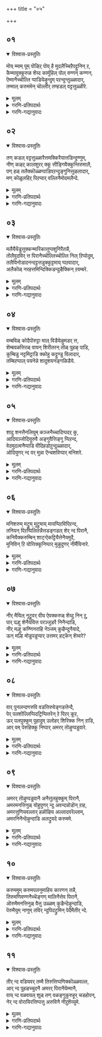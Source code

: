 +++
title = "०५"

+++

## ०१
<details open><summary>विश्वास-प्रस्तुतिः</summary>

मॊय् म्माम् पूम् पॊऴिऱ् पॊय् है मुदलैच्चिऱैपट्टुनिन् ऱ,  
कैम्मावुक्कुरुळ शॆय्द कार्मुहिल् पोल् वण्णन् कण्णन्.  
ऎम्मानैच्चॊल्लि प्पाडियॆऴुन्दुम् पऱन्दुन्तुळ्ळादार्,  
तम्माल् करुममॆन् चॊल्लीर् तण्हडल् वट्टत्तुळ्ळीरे.
</details>

<details><summary>मूलम्</summary>

मॊय् म्माम् पूम् पॊऴिऱ् पॊय् है मुदलैच्चिऱैपट्टुनिन् ऱ,  
कैम्मावुक्कुरुळ शॆय्द कार्मुहिल् पोल् वण्णन् कण्णन्.  
ऎम्मानैच्चॊल्लि प्पाडियॆऴुन्दुम् पऱन्दुन्तुळ्ळादार्,  
तम्माल् करुममॆन् चॊल्लीर् तण्हडल् वट्टत्तुळ्ळीरे.
</details>

<details><summary>गरणि-प्रतिपदार्थः</summary>

मॊय् = दट्टवाद, मा = दॊड्ड, पू पॊऴिल् = हूगळ उपवनदिन्द कूडिद, पॊय् है = सरोवरदल्लि, मुदलै = मॊसळॆयिन्द, शिऱै पट्टु = बन्धिसल्पट्टु, निन् ऱ = निन्तिद्द, कैमावुक्कू = सलगक्कॆ\(गजेन्द्रनिगॆ\), अरुळ् शॆय्द = कृपॆमाडिद, कार् मुहिल् पोल् वण्णन् = कार्मुगिलिन हागॆ बण्णवुळ्ळ, कण्णन् = श्रीकृष्णनाद, \(आकर्षणकारियाद\), ऎम्मानै = नम्म स्वामियन्नु, शॊल्लि पादि = स्तुतिसि हाडि, ऎऴुन्दुम् = ऎद्दू, पऱन्दुम् = सुत्ताडियू, तुळ्ळादार् तम्माल् = उत्साहगॊळ्ळदवरिन्द, करुमम् = फल, ऎन्चॊल्लीर् = एनॆन्दु हेळुत्तीरि, तण् = तम्पाद, कडल् = कडलिनिन्द सुत्तुवरिद, वट्टत्तुळ्ळीरे = भूमण्डलदल्लिरुववरे. 
</details>

<details><summary>गरणि-गद्यानुवादः</summary>

तम्पाद कडलिनिन्द सुत्तुवरिदिरुव भूमण्डलवासिगळे, दट्टवाद दॊड्ड हूविन तोपुगळिन्द कूडिद सरोवरदल्लि मॊसळॆयिन्द बन्धिसल्पट्टु निन्तिद्द सलगक्कॆ कृपॆमाडिद कार्मुगिलिनन्तॆ बण्णवुळ्ळ आकर्षणकारियाद नम्म स्वामियन्नु स्तुतिसिहाडुत्ता ऎद्दु सुत्ताडिउत्साहगॊळ्ळदवर फलवेनॆन्दु हेळुत्तीरि? 

हिन्दिन तिरुवाय् मॊऴियल्लि भगवन्तनन्नु अनुभविसुव मार्गवन्नु आळ्वाररु सूचिसिदरु. भूलोकवासिगळागिरुवागले, भगवन्तन सृष्टियाद लीलाविभूतियन्नु कण्णारकाणुत्त, अवुगळल्लॆल्ला भगवन्तनु अन्तरात्मनागि निर्वहिसुत्तिद्दानॆम्ब भावनॆयन्नु मनस्सिनल्लिट्टुकॊण्डु अवुगळन्नु आदरदिन्द अनुभविसुत्ता बन्दरॆ, आ मूलक भगवन्तन सान्निध्यवन्नु पडॆदुकॊळ्ळबहुदु ऎन्दु अवरु हेळिदरु. भूमिय मेलॆ वासिसुत्त, भगवन्तन दिव्यसृष्टियाद ऎल्ला चेतनाचेतन वस्तुगळन्नू काणुत्ता, अवुगळ उपयोगवन्नु पडॆयुत्ता, भगवन्तनन्नु मात्र गमनिसदॆ जीवन नडॆसुववरन्नु कुरितु ईग आळ्वाररु कनिकरदिन्द मातनाडुत्तिद्दारॆ.

आळ्वाररु हेळुत्तारॆ- भूलोकवासिगळे, भगवन्तनिगॆ तन्न सृष्टिय ऎल्ला चेतनाचेतन वस्तुगळ विषयदल्लू अपारवाद कनिकरविदॆ. दट्टवाद काडिननडुवॆ सरोवरदल्लि मॊसळॆय बायिगॆ सिक्किबिद्दु, बिडिसिकॊळ्ळलु साध्यविल्लदॆ तॊळलुत्तिद्द सलगनु भक्तियिन्द भगवन्तनन्नु कुरितु, ’आदिमूला’ ऎन्दु दीननागि मॊरॆयिट्टाग, आ कूडले भगवन्तनु गरुडारूढनागि अल्लिगॆ धाविसि बन्दु, तन्न चक्रायुधदिन्द मॊसळॆयन्नु तुण्डरिसि, सलगवन्नु रक्षिसिदनल्ल\! परमकारुणिकनू, उदारियू, अत्याकर्षकनू आद अवनन्नु आदरदिन्द स्तुतिसदॆ, गुणगानमाडदॆ, व्यर्थवागि कालकळॆयुववर कर्मगळिन्द फलवेनादरू इदॆये? नीवे योचिसि. 

भगवत्प्रीतियागि, भगवदर्पणबुद्धियिन्द माडुव याव कर्मवादरू भगवन्तनन्नु सेरुत्तदॆ. हागिल्लदॆ, कर्ममाडबेकॆम्ब बुद्धियिन्द यान्त्रिकवागि माडुव याव कर्मवादरू, अदक्कॆ फलवॆल्लियदु?
</details>


## ०२
<details open><summary>विश्वास-प्रस्तुतिः</summary>

तण् कडल् वट्टत्तुळ्ळारैत्तमक्किरैयात्तडिन्दुण्णुम्,  
नीण् कऴऱ् कालशुरर् क्कू त्तीङ्गिवैक्कुन्तिरुमालै,  
पण् हळ् तलैक्कॊळ्ळप्पाडिपऱन्दुङ्गुनित्तुऴलादार्,  
मण् कॊळुलहिऱ् पिऱप्पार् वल्लिनैमोदमलैन्दे.
</details>

<details><summary>मूलम्</summary>

तण् कडल् वट्टत्तुळ्ळारैत्तमक्किरैयात्तडिन्दुण्णुम्,  
नीण् कऴऱ् कालशुरर् क्कू त्तीङ्गिवैक्कुन्तिरुमालै,  
पण् हळ् तलैक्कॊळ्ळप्पाडिपऱन्दुङ्गुनित्तुऴलादार्,  
मण् कॊळुलहिऱ् पिऱप्पार् वल्लिनैमोदमलैन्दे.
</details>

<details><summary>गरणि-प्रतिपदार्थः</summary>

तण् कडल् = तम्पाद कडलिनिन्द सुत्तुवरिद, वट्टतुळ्ळारै = भूमिय मेलिरुववरन्नु, तमक्कु = तमगॆ, इरै आ = आहारवागि, तडिन्दु= कॊन्दु, उण्णुम् = तन्न तक्क, नीण् कऴल् काल् = \(बलिष्ठवाद\) वीरकालन्दुगॆयुळ्ळ कालुगळ, अशुरर् क्कु = असुररिगॆ, तीङ्गु इऴैक्कुम् = कॆडकन्नु नीगिसुव, तिरुमालै = सर्वेश्वरनन्नु \(कुरितु\), पण्हळ् = हादुगळन्नु, तलैक्कॊळ्ल = बहळवागि पादि, = हाडियू, पऱन्दुम्= अलॆडाडियू \(हाराडि,\) कुनित्तु = आडियू \(नलिदाडियू\) उऴलादार् = ऎल्लॆल्लू सञ्चरिसदवरु, मण् कॊळ् उलहिल् = भूलोकदल्लि, पिऱप्पार् = हुट्टुत्तारॆ, \(पुनर्जन्म पडॆयुत्तारॆ\), वल् विनै = क्रूर पापगळु, मोद मलैन्दे = सङ्कटगॊळिसुवन्तॆ मेलॆ बिद्दु \(अतिशयवागि नलुगिसुवन्तॆ\). 
</details>

<details><summary>गरणि-गद्यानुवादः</summary>

तम्पाद कडलिनिन्द सुत्तुवरिद भूमिय मेलिरुववरन्नु तमगॆ आहारवागि कॊन्दु तिन्नुव वीरकाल्गडगगळन्नु धरिसिद कालुगळ असुररिगॆ बरुव कॆडकन्नु नीगिसुव लक्ष्मीनाथनन्नु\(श्रीदेविय पतियन्नु, सर्वेश्वरनन्नु\) कुरितु हाडि, नॆनॆदाडि, कुणिदाडि, ऎल्लॆल्लू अलॆदाडदवरु ई भूलोकदल्लि क्रूरपापगळु अवर मेलॆ बिद्दु सङ्कटगॊळिसुवन्तॆ मत्तॆ हुट्टुत्तारॆ. 

हिन्दिन पाशुरदल्लि भगवन्तनन्नु भजिसद भूलोकवासिगळु नडॆसुव कर्मगळिगॆ फलवॆल्लियदु? ऎन्दु प्रश्निसलायितु. अदक्कॆ इल्लि समञ्जसवाद उत्तर बरुत्तदॆ. 

“तमक्किरैयात्तडिन्दुण्णुम् ..................अशुरर् क्कु” – इल्लि ’असुररु’ ऎम्बुदक्कॆ ’राक्षसरु’ ऎम्ब नेरवाद अर्थवल्ल. ’आसुरी स्वभाववुळ्ळवरु’ ऎम्ब अर्थवन्नु हेळबेकागुत्तदॆ. मनुष्यरन्नु मूरु बगॆयागि, अवर गुणस्वभावगळिगॆ अनुगुणवागि, विङ्गडिसुत्तारॆ. दैवीमानवरु – राजसी प्रकृतियवरु – राजसरु, मत्तु तामसगुणतुम्बिद आसुरी जनरन्नू सह उद्धारगॊळिसलु भगवन्तनु तवकिसुत्तानॆ. यारु भगवन्तनन्नु स्तुतिसि, नुतिसि, कुणिदु, कुप्पळिसि, मैमरॆतु आनन्दिसि अलॆदाडुत्तारो अवरन्नु तप्पदॆ सद्गतिगॆ ऒय्युत्तानॆ. हागॆ माडदॆ इरुव जनरिगॆ, अवा कर्मगळिगॆ सत्फलवे इल्ल. अवरिगॆ भूलोकदल्लि दुःखसङ्कटगळु तुम्बिरुव पुनर्जन्मवे प्राप्तवागुत्तदॆ. 

पुनर्जन्मद सङ्कटवन्नू, भूलोकवासवन्नू तप्पिसिकॊळ्ळुवुदक्कॆ सुलभोपायवे भगवद्भक्ति. अदन्नु बिडदॆ नडॆसुत्ता दृढभक्तियन्नु बॆळॆसिकॊण्डरॆ, अदक्कॆ तक्क फलवाद परमपदवासवू, भगवत्कैङ्कर्यवू लभिसुवुद् – ऎन्दन्तॆ.
</details>


## ०३
<details open><summary>विश्वास-प्रस्तुतिः</summary>

मलैयैयॆडुत्तुक्कन्मारिकात्तुप्पशुनिरैतन्नै,  
तॊलैवुदविर् त्त पिरानैच्चॊल्लिच्चॊल्लि निल् ऱिप्पोदुम्,  
तलैयिनोडादनन्दट्टत्तडुक्कुट्टमाय् प्पऱवादार्,  
अलैकॊळ् नरहत्तमिन्दिक्किडन्दुऴैक्किन् ऱवम्बरे.
</details>

<details><summary>मूलम्</summary>

मलैयैयॆडुत्तुक्कन्मारिकात्तुप्पशुनिरैतन्नै,  
तॊलैवुदविर् त्त पिरानैच्चॊल्लिच्चॊल्लि निल् ऱिप्पोदुम्,  
तलैयिनोडादनन्दट्टत्तडुक्कुट्टमाय् प्पऱवादार्,  
अलैकॊळ् नरहत्तमिन्दिक्किडन्दुऴैक्किन् ऱवम्बरे.
</details>

<details><summary>गरणि-प्रतिपदार्थः</summary>

मलैयै = बॆट्टवन्नु, ऎडुत्तु = ऎत्तिहिडिदु, कल् मारि = कल्लुमळॆयन्नु, कात्तु = तडॆदु, पशुनिरैतन्नै = दनगळ मन्दॆगळन्नु, तॊलैवु = नाशवागुवुदन्नु, तविर् त्त = तप्पिसिद, पिरानै = स्वामियन्नु, शॊल्लि शॊल्लि = हेळुत्ता हेळुत्ता, निन् ऱु = इरुत्ता, ऎप्पोदुम् = ऎल्ला कालदल्लू, तलैयिनोडु = तलॆयिन्द आदनम् = नॆलवन्नु, तट्ट = कट्टुवन्तॆ, तडुकुट्टम् आय् = तलॆकॆळगागि आदरू, पऱवादार् = प्रयत्निसदवरु \(हर्षिसदवरु\), अलै कॊळ् = \(अत्तिन्दित्त\) हॊरळाडिसुव, \(सङ्कटगॊळिसुव\), नरहत्तु = नरकदल्लि, अमिन्दि = मुळुगि, किडन्दु = बिद्दु, उऴैक्किन् ऱ = सङ्कटपडुव, वम्बरे = व्यर्थमानवरे. 
</details>

<details><summary>गरणि-गद्यानुवादः</summary>

बॆट्टवन्नु ऎत्ति हिडिदु, कल्लुमळॆयन्नु तडॆदु, दनगळ मन्दॆगळु नाशवागुवुदन्नु तप्पिसिद स्वामियन्नु कुरितु ऎल्ला कालदल्लू हेळुत्ता हेळुत्ता, तलॆयु नॆलवन्नु तट्टुवन्तॆ तलॆकॆळगागियाडरू प्रयत्निसदवरु अत्तिन्दित्त हॊरळिसि सङ्कटगॊळिसुव नरकदल्लि मुळुगि बिद्दु सङ्कटपडुव व्यर्थमानवरे \(आगुत्तारॆ\). 

करुणासागरनाद भगवन्तनल्लि निश्चलवागि मत्तु सत्ततवागि भक्तिमाडुवुदक्कॆ ऎष्टॆ श्रमपट्टरू चिन्तॆयिल्ल. आ ऎल्ल प्रयत्नवू चेतननु नरकयातनॆयन्नु अनुभविसुवुदन्नु तप्पिसुत्तदॆ. – इदु ई पाशुरद विषय. 

“मलैयै ऎडुत्तु ...................तॊलैवुदविर् त्त पिरान्” – भगवन्तन श्रीकृष्णावतारद ऒन्दु अद्भुत प्रसङ्ग इदु. नन्दगोकुलदल्लि बालकृष्णनु बॆळॆयुत्तिद्दाग, वर्षक्कॊम्मॆ गोवळरु देवेन्द्रपूजॆयन्नु नडॆसि, भारियाद ऎडॆयन्नु माडि समर्पिसुत्तिद्दद्दन्नु कण्डनु. देवेन्द्रनु मळॆयन्नुसुरिसि तमगू तम्म दनकरुगळिगू ऒळ्ळॆयदन्नु माडुवनॆम्बुदक्कागि ई देवेन्द्र पूजॆ. बालकृष्णनिगॆ ई पूजॆ समञ्जसवॆनिसलिल्ल. अवनु गोवळर हिरियरन्नु सेरिसि, कण्णिगॆ काणद, देवेन्द्रनिगॆ बदलागि तम्म कण्ण मुन्दॆये इरुव गोवर्धनगिरिगॆ पूजॆयन्नु सल्लिसबेकॆन्दू, निजवागियू अदे अवरिगॆ मळॆ बॆळॆगॆ ऒत्तासॆ माडुवुदॆन्दू तिळिसिदनु. अदरन्तॆ गोवळरु आ वर्ष ’गोवर्धन पूजॆ’ नडॆसि, अदर बुडदल्लि भारि ऎडॆयन्नु नीडिदरु. अवरिगॆ आश्चर्यवागुवन्तॆ, बॆट्टदिन्दले ऒब्ब व्यक्ति हॊरबन्दु, अवरु नीडिद्द ऎडॆयन्नॆल्ला उण्डु, अवरन्नु हरसि मायवायितु. देवेन्द्रनिगॆ इदु तिळियितु. गोवळर अहङ्कारक्कॆ अवनिगॆ तुम्ब कोप बन्तु. इडिय नन्दगोकुलवन्ने नाशपडिसि बिडुवुदक्कागि, अवनु एळुदिनगळ काल सततवागि बिरुसु मळॆयन्नु सुरिसिदनु. आग बालकृष्णनु आ गोवर्धनगिरियन्ने ऎत्ति, कॊडॆयन्तॆ तन्न किरुबॆरळ मेलॆ निल्लिसिकॊण्डु, अदरडियल्लि ऎल्ला गोवुगळ मन्दॆगळन्नू, गोवळरन्नू इरिसिकॊण्डु कापाडिदनु. 

आळ्वाररु हेळुत्तारॆ- हिन्दॆ, भगवन्तनु देवेन्द्रन कल्लुमळॆयिन्द गोवुगळ मन्दॆयन्नु तप्पिसलु माडिद अद्भुतकार्यदिन्द, अवन अपारकारुण्यवन्नु तिळियबहुदु. अवन नानाअद्भुताश्चर्य प्रसङ्गगळन्नु मेलिन्द मेलॆ हेळुत्ता, अवन नाम सङ्कीर्तनॆ माडुत्ता, गुणगान माडुत्ता अवनल्लि भक्तियन्नु दृढपडिसिकॊळ्ळबेकु. अदु ऎष्टे कष्टवादरू चिन्तॆयिल्ल. प्रयत्नवन्नु कडमॆ माडबारदु. इदु अवन कृपॆगॆ नम्मन्नु ऒळगू माडुवुदु. नरकद यातनॆयन्नु तप्पिसुवुदु. हागॆ माडद मानवजन्म व्यर्थ.
</details>


## ०४
<details open><summary>विश्वास-प्रस्तुतिः</summary>

वम्बविळ् कोदैपॊरुट्टा माल् विडैयेऴुमडर् त्त,  
शॆम्बवळत्तिरळ् वायन् शिरीतरन् तॊळ् पुहऴ् पाडि,  
कुम्बिडु नट्टमिट्टाडि क्कोहु कट्टुण्डु विलादार्,  
तम्बिऱप्पाल् पयनॆन्ने शादुशयनङ्गळिडैये.
</details>

<details><summary>मूलम्</summary>

वम्बविळ् कोदैपॊरुट्टा माल् विडैयेऴुमडर् त्त,  
शॆम्बवळत्तिरळ् वायन् शिरीतरन् तॊळ् पुहऴ् पाडि,  
कुम्बिडु नट्टमिट्टाडि क्कोहु कट्टुण्डु विलादार्,  
तम्बिऱप्पाल् पयनॆन्ने शादुशयनङ्गळिडैये.
</details>

<details><summary>गरणि-प्रतिपदार्थः</summary>

वम्बु = परिमळवु, अविळ् = हरडुत्तिरुव, \(अरळुत्तिरुव\), कोदै = हूमालॆय, पॊरुट्टा = निमित्तवागि, माल् विडै = बलवाद गूळिगळु, एऴुम् = एळन्नू, अडर् त्त = अडगिसिद, शॆम् पवळम् = कॆम्पाद हवळद, तिरळ् = उण्डॆयन्तिरुव, वायन् = तुटियन्नुळ्ळवनाद, शिरीतरन् = श्रीधरन, तॊल् पुहळ् = पुरातनवाद, कीर्तियन्नु, पाडि = हाडुत्ता, कुम्बिडु = नमस्करिसुव \(कैमुगियुव\), नट्टम् = नृत्यवन्नु, इट्टु आडि = रूपिसि आडि, कोहु = वञ्चनॆयन्नु, उहट्टु = तॊरॆदु, उण्डु = अनुभविसि, उऴलादार् = अलॆडाडुवरु, तम् पिऱप्पाल् = तम्म जन्मदिन्द, पयन् ऎन्ने = फलवेनिदॆ, शादु शयनङ्गळ् = सादुसज्जनर, इडैये = नडुवॆये \(इद्दाग्गू\). 
</details>

<details><summary>गरणि-गद्यानुवादः</summary>

परिमळवु \(अरळि\) हरडुत्तिरुव हूविन हारद निमित्तवागि बलवाद एळुगूळिगळन्नू अडगिसिद, कॆम्पुहवळद उण्डॆयन्तिरुव तुटियन्नुळ्ळवनाद श्रीधरन सनातनवाद कीर्तियन्नु हाडुत्ता कैमुगियुव नृत्यवन्नु रूपिसि आडुत्ता, वञ्चनॆयन्नु तॊरॆदु, अनुभाविसुत्ता अलॆदाडवरु साधुसज्जनर नडुवॆये इद्दाग्गू, अवर जन्मदिन्द फलवेनिदॆ? 

साधुसज्जनर सङ्गदल्लि सदा इरुववरु ऒळ्ळॆयवरे आगुत्तारॆ ऎन्दु हेळुवुदु सहजवादरू, अन्थवर नडुवॆ इद्दू सत् स्वभाववन्नु कलियद मनुष्यर जीवनदिन्द सार्थकवादद्देनु ऎन्दु इल्लि हेळलागुत्तदॆ. 

“वम्बविऴ् कोदै पॊरुट्टा माल् विडैयेलुम् अडर् त्त...........” भगवन्तनु श्रीकृष्णनागि अवतरिसिदाग नडॆसिद ऒन्दु अद्भुत प्रसङ्ग इदु. गोवळर राजनाद ’कुम्भ’निगॆ ऒब्ब सुन्दरियाद मगळु. अवळु सत्यॆ अथवा नपिन्नै. अवळन्नु मदुवॆयागबयसुववनु, तानु साकि कॊब्बिसिरुव एळु गूळिगळन्नु ऒब्बने ऎदुरिसि कट्टिहाकबेकॆम्बुदुआ कुम्भराजन फण. श्रीकृष्णनु ऒण्टियागि अवुगळन्नॆदुरिसि, अडगिसि, कट्टिहाकि, सत्यॆयन्नु मदुवॆयादनु. 

आळ्वाररु हेळुत्तारॆ- भगवन्तनु परमशक्तनु. अवनु श्रीकृष्णनागि अवतरिसिदाग, कॊब्बि बॆळॆद एळु गूळिगळन्नु ऒब्बने ऎदुरिसि कट्टि हाकिदनु. अवनु आकर्षकसुन्दर. सकलैश्वर्यक्कॆ ऒडॆयळाद श्रीदेविय पति. अवन कीर्तिगॆ पाशविल्ल. अवुगळन्नॆल्ला नॆनॆयुत्त, शुद्धमनस्सिनिन्द भक्ति माडद जनरु साधुसज्जनर नडुवॆ इद्दरू सह, अवरदु व्यर्थजीवनवे\!
</details>


## ०५
<details open><summary>विश्वास-प्रस्तुतिः</summary>

शादु शनत्तैनलियुम् कञ्जनैच्चादिप्पदऱ् कु,  
आदियञ्जोदियुरुवै अङ्गुवैत्तिङ्गु प्पिऱन्द,  
वेदमुदल्वनैप्पाडि वीदिहडोऱुन्दुळ्ळादार्,  
ओदियुणर् न्द वर् मुन्ना ऎन्चशविप्पार् मनिशरे.
</details>

<details><summary>मूलम्</summary>

शादु शनत्तैनलियुम् कञ्जनैच्चादिप्पदऱ् कु,  
आदियञ्जोदियुरुवै अङ्गुवैत्तिङ्गु प्पिऱन्द,  
वेदमुदल्वनैप्पाडि वीदिहडोऱुन्दुळ्ळादार्,  
ओदियुणर् न्द वर् मुन्ना ऎन्चशविप्पार् मनिशरे.
</details>

<details><summary>गरणि-प्रतिपदार्थः</summary>

शादु शनत्तै = साधुजनरन्नु\(सात्विक स्वभावदवरन्नु\), नलियुम् = हिंसिसुव, कञ्जनै = कंसनन्नु, शादिप्पदऱ् कु = शिक्षिसुवुदक्कागि, आदि= शाश्वतवाद \(नित्यवाद\), अम् = दिव्यसुन्दरवाद, शोदि उरुवै = ज्योतिस्वरूपवन्नु, अङ्गुवैत्तु = अल्लिरुव हागॆये \(परमपददल्लिरुव हागॆये\), इङ्गु = इल्लि \(भूलोकदल्लि\), पिऱन्द = अवतरिसिद, वेदम् = वेदगळ, मुदल् वनै = ऒडॆयनन्नु \(वेदप्रतिपाद्यनन्नु\), पाडि = कीर्तिसुत्ता, वीदिहळ् तोऱुम् = बीदिगळल्लॆल्ला, तुळ्ळादार् = नलिदाडदवरु \(उत्साहदिन्द कुणिदाडदवरु\), ओदि = शास्त्रादिगळन्नु, अभ्यासमाडि, उणर् न्द वर् मुन्ना = अरितुकॊण्डवरे मॊदलागि, \(ज्ञानिगळागिद्दरू सह\), ऎन् शविप्पार् = एनन्नु जपिसुत्तारॆ? \(याव जपमाडुत्तारॆ?\), मनिशरे = अवरु मनुष्यरे? 
</details>

<details><summary>गरणि-गद्यानुवादः</summary>

सात्विक स्वभावदवरन्नु हिंसिसुव कंसनन्नु शिक्षिसुवुदक्कागि शाश्वतवू \(नित्यवू\) दिव्यसुन्दरवू आद ज्योतिस्वरूपवन्नु परमपददल्लिरुव हागॆये भूलोकक्कॆ तन्दु अवतरिसिद वेदगळ ऒडॆयनन्नु \(वेदप्रतिपाद्यनन्नु\) कीर्तिसुत्ता बीदिगळल्लॆल्ला नलिदाडवरु \(उत्साहदिन्द उन्मत्तरागि कुणिदाडदवरु\) शास्त्रादिगळन्नु अभ्यासमाडि ज्ञानिगळागिद्दरू सह याव जपमाडुत्तारॆ? अवरु मनुष्यरे? 

साधुसज्जनर सहवासदिन्द एनन्नू कलियदवर जन्मव्यर्थवादद्दु ऎन्दु हेळिद्दु हिन्दिन पाशुर. अन्थ सात्विक जनरन्नु हिंसिसुववर जीवनवागलि, शुष्कज्ञानिगळादवर जीवनवागलि हेगॆ ऎन्दु सूचिसुवुदु ई पाशुर. 

सात्विकर सङ्गदिन्द कलियद जनरन्नु कुरितु भगवन्तनिगॆ याव परितापवू इल्ल. अवर मेलॆ कोपवू इल्ल. अवरिद्द हागॆये अवरन्नुळिसि, व्यर्थजीवनवन्नु कळॆयुवुदक्कॆ अवकाश नीडुत्तानॆ. अवरु इन्थ अनेक जन्मगळन्नॆत्ति तम्म उद्धारमार्गवन्नु तावे कण्डुकॊळ्ळुवन्तागलि ऎन्दु अवरन्नु बिट्टिरुत्तानॆ. आदरॆ, सात्विक जनरन्नु हिंसिसुव आसुरीप्रकृतियुळ्ळ क्रूरिगळ विषयदल्लि भगवन्तनिगॆ कोप. अवरन्नु शिक्षिसुवुदे स्वामिय मॊदल कॆलस. 

“शादु शनत्तैनलियुम् कञ्जनै शादिप्पदऱ् शु..........” – भगवन्तनु श्रीकृष्णनागि अवतरिसिद्देकॆ ऎम्बुदन्नु इल्लि सूचिसलागिदॆ. कंसासुरनु कडुदुष्ट. तन्न तन्दॆयाद मुगि उग्रसेननन्ने सॆरॆयल्लिट्टु तानु राजनाद. तन्न तङ्गियाद देवकियन्नु वसुदेवनिगॆ कॊट्टु अद्दूरियागि मदुवॆमाडिदरू सह, अवळ ऎण्टनॆय गर्भदल्लि हुट्टुवनु अवनिगॆ मृत्युवागुवनॆम्बुदन्नु अशरीरवाणियिन्द केळिद कूडले, अवरिब्बरन्नू सॆरॆयल्लिट्टनु. अल्लदॆ, अवरिगॆ हुट्टिद ऒन्दॊन्दु शिशुवन्नू आ कूडले कॊन्दु हाकुत्ता बन्दनु. देवकिय ऎण्टनॆय गर्भवू बन्तु. आ सॆरॆमनॆयल्ले, भगवन्तनु कंसन मृत्युवागि देवकिय मगनागि अवतरिसिदनु. हुट्टिदाग परमपददल्लि तानिद्द हागॆये ऎन्दरॆ, चतुर्भुजनागि, किरीट मकरकुण्डलधारियागि, शङ्खचक्रगदापद्मधारियागि, पीताम्बरधारियागि, परमतेजोमयनागि, दिव्यमङ्गळ विग्रहनागि, अत्याकर्षनागि देवकि वसुदेवरिगॆ दर्शनकॊट्टनु मत्तु मुन्दॆ, हेगॆ नडॆयबेकॆम्बुदन्नु सूचिसि, सामान्यशिशुवादनु. आ बळिक, नन्दगोकुलदल्लि बालकृष्णनागि बॆळॆयुत्ता बन्दु, कंसन ऎल्ला बगॆय वञ्चनॆगळिगू अवकाशविल्लदन्तॆ, अवनु कळुहिसिद ऎल्ल शत्रुगळन्नु नाशगॊळिसि, कडॆगॆ कंसनन्नू सदॆबडिदनु. इदु भागवतद कथॆ.

“वीदिहडोऱुन्दुळ्ळादार्..................” भगवन्तन गुणस्वभावगळन्नु कीर्तिसुत्ता, आ अनुभवदल्लिये तन्मयरागि, मैमरॆतु कुणिकुणिदाडुत्ता बीदिबीदिगळल्लू अलॆदाडुववरु भक्तिभावदिन्द तुम्बितुळुकुव जन. 

“ओदियुणर् न्दवर्....................” वेद मत्तु शास्त्रगळन्नु परिपूर्णवागि अभ्यासमाडि, भगवद्विषयवाद ज्ञानवन्नु पडॆदुकॊण्डवरु.

आळ्वाररु हेळुत्तारॆ- दुष्टरन्नु शिक्षिसुववनू, सात्विकरन्नु रक्षिसुववनू, वेदप्रतिपाद्यनू, नित्यनू \(शाश्वतनू\), ज्योतिस्वरूपनू, दिव्यसुन्दरनू आद भगवन्तनन्नु कुरितु वेदशास्त्रगळल्लि विवरिसिरुवन्तॆये अरितुकॊण्डु उत्तमज्ञानिगळागिद्दरू, भक्तिपरवशरागि भगवन्तन गुणस्वभावगळन्नू अद्भुताश्चर्यकर लीलॆगळन्नू कीर्तिसुत्ता बीदिबीदिगळल्लू मैमरॆतु कुणियुत्ता अलॆदाडुत्ता कालकळॆयद जनर ज्ञानवॆल्लवू व्यर्थवे. अवर जपक्कागलि, नडतॆगागलि, ज्ञानक्कागलि फलवे इल्ल. 

ज्ञानक्किन्तलू भक्ति मेलु ऎन्दु आळ्वाररु हेळुतिद्दारॆये? ऎनिसुत्तदॆ.
</details>


## ०६
<details open><summary>विश्वास-प्रस्तुतिः</summary>

मनिशरुम् मट्रुम् मुट्रुमाय् मायप्पिऱविपिऱन्द,  
तनियन् पिऱप्पिलितन्नैत्तडङ्गडल् शेर् न्द पिरानै,  
कनियैक्करुम्बिन् शाट्र्‍ऐकट्टियैत्तेनैयमुदै,  
मुनिविन् ऱि योत्तिक्कूनिप्पार् मुऴुदुणर् नीर्मैयिनारे.
</details>

<details><summary>मूलम्</summary>

मनिशरुम् मट्रुम् मुट्रुमाय् मायप्पिऱविपिऱन्द,  
तनियन् पिऱप्पिलितन्नैत्तडङ्गडल् शेर् न्द पिरानै,  
कनियैक्करुम्बिन् शाट्र्‍ऐकट्टियैत्तेनैयमुदै,  
मुनिविन् ऱि योत्तिक्कूनिप्पार् मुऴुदुणर् नीर्मैयिनारे.
</details>

<details><summary>गरणि-प्रतिपदार्थः</summary>

मनिशरुम् = मनुष्यरू मट्रुम् = मत्तु मुट्रुम् = इतर ऎल्ला वस्तुगळु आगि, मायम्पिऱवि= आश्चर्यकरवाद जन्मगळागि, पिऱन्द = जनिसिद, तनियन् = साटियिल्लदवनू, पिऱप्पु इलि तन्नै = हुट्टुविकॆयॆम्बुदे इल्लदवनाद, तडम् = विस्तारवाद, कडल् = कडलन्नु, शेर् न्द पिरानै = सेरिद स्वामियन्नु, कनियै = मधुरवाद हण्णन्नु, \(हण्णिनन्तिरुववनन्नु\), करुम्बिन् शाट्रै = कब्बिन सारवन्नु \(कब्बिन हालन्नु\), कट्टियै = कल्लुसक्करॆयन्नु, तेनै = जेनुतुप्पवन्नु \(मधुवन्नु\), अमुदै = अमृतवन्नु, मुनिवु इन् ऱि = प्रयत्नविल्लदॆये \(ऎडॆबिडदन्तॆ\), एत्ति = स्तुतुसि, कुनिप्पार् = अड्डबीळुववरु \(कुणिदाडुववरु\), मुऱुदु = पूर्णवाद, उणर् = तिळिवळिकॆय, नीर् मैयिनारे = स्वभावदवरे आगुत्तारॆ. 
</details>

<details><summary>गरणि-गद्यानुवादः</summary>

मनुष्यरू मत्तु इतर ऎल्ला वस्तुगळू आगि, आश्चर्यकरवाद जन्मगळल्लि जनिसिद साटियिल्लदवनू, हुट्टुविकॆयॆम्बुदे इल्लदवनाद विस्तारवाद कडलन्नु सेरिद स्वामियन्नु, मधुरवाद हण्णन्नु, कब्बिन हालन्नु, कल्लुसक्करॆयन्नु, जेनुतुप्पवन्नु, अमृतवन्नु, अप्रयत्नवागिये \(ऎडॆबिडदन्तॆ\), स्तुतिसि, अड्डबीळुववरु. \(कुणिदाडुववरु\) पूर्णवाद तिळिवळिकॆयन्नुळ्ळ स्वभावदवरे आगुत्तारॆ. 

हिन्दिन पाशुरद विषयवन्नु इल्लियू मुन्दुवरिसलागुत्तदॆ. भगवन्तनन्नु ऎडॆबिडदन्तॆ चिन्तिसुत्ता, स्तुतिसुत्ता इरुव भक्तरू सह पूर्णज्ञानिगळिगॆ सम ऎन्नलागुत्तिदॆ. 

सामान्यवागि अरितुकॊळ्ळलारद मातुगळिन्द ऎन्दरॆ ज्ञानिगळिगॆ मात्रवे अर्थवागुवन्थ मातुगळिन्द भगवन्तनन्नु हॊगळुवुदरिन्द पडॆयुव सवि कडमॆयॆ. बळकॆय वस्तुगळ हॆसरिनिन्द भगवन्तनन्नु स्तुतुसिवुदरिन्द, ऎन्दरॆ, अन्थवस्तुगळिगॆ भगवन्तनन्नु होलिसिहेळुत्तिरुवुदरिन्द, भगवन्तनन्नु सुलभवागि अरितुकॊण्डु आनन्दिसबहुदु ऎन्दु हेळुवुदु इल्लिन विवाणॆय वैशिष्ट्य.

“मनिशरुम्.................पिऱन्द” – दुष्टनिग्रहक्कागि, सज्जनपालनॆगागि, धर्मसंरक्षणॆगागि भगवन्तनु नानाअवतारगळन्नॆत्तिदनष्टॆ. अवुगळन्नु इल्लि सङ्ग्रहिसि हेळलागिदॆ. वामन, राम, कृष्ण अवतारगळु मानवरूपगळु, मत्स्य, कूर्म, वराह अवतारगळु कीळुप्राणिगळ रूपगळु. नरसिंह हयग्रीव अवतारगळु विचित्रवाद ’नर-मृग’ रूपगळु. हरिस अवतारवु पक्षियरूपद्दु. त्रिविक्रम अवतारवन्तु महाद्भुतवाद विराट् स्वरूपवॆ. हीगॆ भगवन्तन नानाअवतारगळु अवुगळ निमित्तगळिगॆ अनुगुणवागि बन्दवु. 

सर्वव्यापकत्व, सर्वज्ञत्व, सर्वशक्तित्व, सर्वरक्षकत्व आकर्षकत्व, सौन्दर्य, कारुण्य मुन्ताद गुणगळिन्द शोभिसुव भगवन्तनु ऎल्ल रीतियल्लू साटियिल्लदवने. अवनिगॆ हुट्टु ऎम्बुदिल्ल. अवनु नित्य, शाश्वत. इडिय सृष्टिगे कारण. पाल्गडलल्लि निर्लिप्तनागि पवडिसि योगनिद्दॆयल्लिरुववनु – हीगॆ भगवन्तनन्नु वर्णिसि हेळुव मातुगळॆल्लवू नमगॆ अरितुकॊळ्ळलु आगदिद्दरॆ अवुगळ गोजिगॆ होगुवुदु बेड. ऎल्लरू सुलभवागि, आशॆयिन्द, सविदु, आनन्दिसुवन्थ, ऎल्लरिगू तिळिदिरुव ’हण्णु’, ’कब्बिन हालु’ ’बॆल्ल’,’कल्लु सक्करॆ’ ’जेनु तुप्प’ मुन्ताद मातुगळिन्दले भगवन्तनन्नु वर्णिसि, आ मूलक आनन्दिसबहुदु – ऎन्नलागुत्तदॆ. 

’अमरत्व’वन्नु, ऎन्दरॆ, ’साविल्लद स्थिति’यन्नु उण्टुमाडुव दिव्यवस्तुवे ’अमृत’. भगवन्तनन्नु दृढवागि आश्रयिसिदवरिगॆ बरुव फलवे अमृतत्व \(अमरत्व\). 

आळ्वाररु हेळुत्तारॆ- भगवन्तनु लोकहितक्कागिये आश्चर्यकरवाद नानाअवतारगळन्नु ऎत्तुत्तानॆ. आदरॆ अवनिगॆ हुट्टु ऎम्बुदे इल्ल. अवनु पाल्गडलल्लि पवडिसि योगनिद्दॆयल्लिरतक्कवनु. अवनिगॆ साटिये इल्ल. अवनु हण्णिनन्तॆ, कब्बिन हालिनन्तॆ, कल्लुसक्करॆयन्तॆ, जेनुतुप्पदन्तॆ बलु सिहि. साविल्लद स्थितियन्नु कॊडुव अमृतवे अवनु. अवनन्नु हीगॆ अरितुकॊण्डु, ऎडॆबिडदन्तॆ, अप्रयत्नवागिये, स्तुतिसुत्ता, भक्तियिन्द मैमरॆतु कुणियुत्ता नमस्करिसुत्ता आनन्दिसुववरु पूर्णज्ञानिगळिगॆ समानरु.
</details>


## ०७
<details open><summary>विश्वास-प्रस्तुतिः</summary>

नीर् मैयिल् नूट्रुवर् वीय ऐवक्करुळ् शॆय्दु निन् ऱु,  
पार् पल्हु शेनैयवित्त परञ्जुडरै निनैन्दाडि,  
नीर् मल्हु कण्णिनराहि नॆञ्जम् कुऴैन्दुनैयादे,  
ऊन् मल्हि मोडुपडुप्पार् उत्तमर् हट्कॆन् शॆय्वरे?
</details>

<details><summary>मूलम्</summary>

नीर् मैयिल् नूट्रुवर् वीय ऐवक्करुळ् शॆय्दु निन् ऱु,  
पार् पल्हु शेनैयवित्त परञ्जुडरै निनैन्दाडि,  
नीर् मल्हु कण्णिनराहि नॆञ्जम् कुऴैन्दुनैयादे,  
ऊन् मल्हि मोडुपडुप्पार् उत्तमर् हट्कॆन् शॆय्वरे?
</details>

<details><summary>गरणि-प्रतिपदार्थः</summary>

नीर् मै इल् = कारुण्यविल्लद \(सतस्वभावविल्लद\), नूट्रुवर् = नूर्वरु, वीय = नाशवागुवन्तॆ, ऐवरक्कु = ऐवरिगॆ, अरुळ् शॆय्दु = कृपॆमाडि, निन् ऱु = \(अवरिगॆ सहायकनागि\) निन्तु, पार् = भूमिय मेलॆ, मल् हु = तुम्बिरुव, शेनै = सेनॆगळन्नु, अवित्त = नाशपडिसिद, परम शुडरै = परञ्ज्योतिस्वरूपियन्नु, निनैन्दु = नॆनॆदु \(चिन्तिसि\), आदि = कुणिदाडि, नीर् मल्हु = नीरु तुम्बिद, कण्णिनर् आहि = कण्णुळ्ळवरागि, नॆञ्जम् = मनस्सु, कुऴैन्दु = द्रविसि \(करगि, कलकिहोगि\), नैयादे = परितपिसदॆ, ऊन् मल् हि = देहवन्नु तुम्बिसि, मोडु = हॊट्टॆयन्नु, पडुप्पार् = बॆळॆसुववरु, उत्तमर् हट्कु = उत्तमरिगॆ, ऎन् = एनन्नु, शॆय्वरे = माडबल्लरु? 
</details>

<details><summary>गरणि-गद्यानुवादः</summary>

कारुण्यविल्लद \(सद्भावनॆयिल्लद\) नूर्वरु नाशवागुवन्तॆ ऐवरिगॆ कृपॆमाडि, \(अवर बॆम्बलवागि\) निन्तु भूमिय मेलॆ तुम्बिरुव \(अपारवाद\) सेनॆगळन्नु नाशपडिसिद परञ्ज्योतिस्वरूपियन्नु चिन्तिसि, कुणिदाडि, नीरु तुम्बिद कण्णुळ्ळवरागि, मनस्सुकरगि \(कलकिदवरागि\), परितपिसदॆ, देहवन्नु तुम्बिसि, हॊट्टॆयन्नु बॆळॆसुववरु उत्तमरिगॆ एनन्नु माडबल्लरु? 

भगवद्भक्तियुळ्ळवरु ऎम्बुदन्नु गुरुतिसुव बगॆयन्नू, \(भक्तन लक्षणगळन्नू\), अदिल्लद सामान्य जनर स्वभाववन्नू, अवरिब्बर नडुवॆ हॊन्दिकॆ इरुवुदिल्लवॆम्बुदन्नू इल्लि सूचिसलागिदॆ. 

सर्वसमर्थनाद भगवन्तनन्नु ऎडॆबिडदन्तॆ चिन्तिसुत्ता, स्तुतिसुत्ता, कीर्तिसुत्ता, मैमरॆतु कुणिदाडुत्त, आनन्दद कण्णीरन्नु सुरिसुत्ता, मनस्सन्नु कलकि, करिगिसि, परितपिसुववरु “उत्तमरु” – अवरे भक्तशिखामणिगळु. 

उत्तमर यावॊन्दु स्वभाववन्नूअनुकरिसदॆ, अवर याव विषयवन्नूमनस्सिगॆ हच्चिकॊळ्लदॆ, तम्महॊट्टॆयन्नु तुम्बिसुत्ता देहवन्नु बॆळॆसुवुदरल्लॆ सदा निरतरागिरुववरु “अधमरु” – कॆळमट्टद प्राणिगळन्तॆ जीवन नडॆसुववरु.

“नीर् मैयिल् नूट्रुवर्...................निन् ऱु” – कौरवरु नूर्वरु. पाण्डवरु ऐवरु. कौरवरिगॆ पाण्डवर विषयदल्लि ईषत्तू करुणॆयिल्ल. अवरन्नु हिंसिसुवुदु, अवरिगॆ कष्ट कॊडुवुदु कौरवर मुख्य कॆलसवागित्तु. पाण्डवरु भक्तरु. सन्मार्गिगळु. भगवन्तनन्नु आश्रयिसिदवरु. दुष्टराद कौरवरन्नु सन्मार्गक्कॆ तरलु विफलगॊण्डद्दरिन्द, भगवन्तनु अवर नाशक्कॆ अनुवादनु. पाण्डवरिगॆ रक्षणॆय कृपॆमाडि, अवर बॆम्बलिगनागि निन्तु, अवरिगॆ जयगळिसिकॊट्टनु. 

“पार् मल्हु शेनैयवित्त” – भगवन्तनिगॆ नाल्कु कॆलसगळु, दुष्ट शिक्षण, शिष्टरक्षण, धर्मसंस्थापन, भूभार निरसन. इवुगळल्लि कडॆयदन्नुआगिन्दाग्गॆ अवनुनडॆसलेबेकु. महाभारत युद्धवन्नु तॊडगिसि, अल्लि पाण्डावर एळु अक्षोहिणि सैन्यवन्नू, कौरवर हन्नॊन्दु अक्षोहिणि सैन्यवन्नू नाशपडिसिद्दु ई कारणदिन्दले. भगवन्तन नाल्कु कार्यगळू अल्लि नडॆयितु\! 

आळ्वाररु हेळुत्तारॆ- निष्करुणिगळू, हिंसात्मकरू आद कौरवरु नाशवागुवन्तॆ, सज्जनराद पाण्डवरिगॆ कृपॆमाडि, अवर बॆम्बलिगनागि निन्त परञ्ज्योति स्वरूपियाद भगवन्तनल्लि ऎडॆबिडदन्तॆ भक्तिमाडुव उत्तमर नडुवॆ तम्म हॊट्टॆयन्नू मैयन्नू बॆळॆसुवुदरल्लिये निरतरागिरुव अधमरुइद्दरूसह, अवरु स्वतः एनन्नू कलियरु. उत्तमरिगॆ अवरिन्द याव प्रयोजनवू इल्ल.
</details>


## ०८
<details open><summary>विश्वास-प्रस्तुतिः</summary>

वार् पुनलन्दणरुवि वडत्तिरुवेङ्गडत्तॆन्दै,  
पेर् पलशॊल्लिप्पिदट्रिप्पित्तरॆन् ऱे पिऱर् कूऱ,  
ऊर् पलपुक्कुम् पुहादुम् उलोहर् शिरिक्क निन् ऱाडि,  
आर् वम् पॆरुहिक्कु निप्पार् अमरर् तॊऴुप्पडुवारे.
</details>

<details><summary>मूलम्</summary>

वार् पुनलन्दणरुवि वडत्तिरुवेङ्गडत्तॆन्दै,  
पेर् पलशॊल्लिप्पिदट्रिप्पित्तरॆन् ऱे पिऱर् कूऱ,  
ऊर् पलपुक्कुम् पुहादुम् उलोहर् शिरिक्क निन् ऱाडि,  
आर् वम् पॆरुहिक्कु निप्पार् अमरर् तॊऴुप्पडुवारे.
</details>

<details><summary>गरणि-प्रतिपदार्थः</summary>

वार् = वरसॆयाद, \(श्रेष्ठवाद\), पुनल् = तीर्थगळन्नू \(सरोवरगळन्नू\), अम् = अन्दवाद, तण् = तम्पाद, अरुवि = बॆट्टद झरिगळन्नू, उळ्ळ, वड तिरुवेङ्गडत्तु = उत्तरद तिरुवॆङ्कटगिरिय, ऎन्दै = स्वामिय, पेर् पल = अनेक हॆसरुगळन्नु, शॊल्लि = हेळुत्ता, पिदट्रि = वटगुट्टि, \(मनस्सिगॆ बन्द हागॆ ऒदरि\), पित्तर् ऎन् ऱे = हुच्चरु ऎन्तले, पिऱर् = इतररु, कूऱ = हेळुत्तिरलु, ऊर् पल = हलवारु ऊरुगळन्नु, पुक्कुम् पुहादुम् = प्रवेशिसियू, प्रवेशिसदॆयू, उलोहर् = लोकिगरु, शिरिक्क = नगुवन्तॆ \(नगुत्तिरलु\), निन् ऱुआडि = निन्तु, कुणिदाडि, आर् वम् = आशॆयन्नु, पॆरुहि = उक्कि हरिसि, कुनिप्पार् = नमस्करिसुववरु, अमरर् = अमररिन्द, तिऴप्पडुवारे = नमस्करिसिकॊळ्ळुववरे आगुत्तारॆ. \(सेवॆपडॆयुववरे आगुत्तारॆ\). 
</details>

<details><summary>गरणि-गद्यानुवादः</summary>

सालुगट्टिरुव श्रेष्ठवाद तीर्थगळन्नू, अन्दवाद मत्तु तम्पाद बॆट्टद झरिगळन्नू उळ्ळ, उत्तरद तिरुवॆङ्कटगिरिय स्वामिय अनेक हॆसरुगळन्नु हेळुत्ता, मनस्वि ऒदरुत्ता, हुच्चरु ऎन्दे इतररु हेळुव हागॆ, हलवारु ऊरुगळन्नु प्रवेशिसियू, प्रवेशिसदॆयू, लोकिगरु नगुवन्तॆ \(नगुत्तिरलु\) निन्तु कुणिदाडि, आशॆयन्नु उक्किसि हरिसि नमस्करिसुववरु, अमररिन्द सेवॆपडॆयुववरे आगुत्तारॆ. 

भक्तियन्नु दृढवागि बॆळॆसिकॊण्डिरुव, यावागलू ऎल्लॆडॆगळल्लू भक्तिपरवशरागि आवेशगॊण्डु हुच्चरन्तॆ नडॆदुकॊळ्ळुव विचित्रजनर हिरिमॆयेनॆन्दु इल्लि हेळलागुत्तिदॆ. 

सामान्यजनरकण्णिगॆ भक्तरु हुच्चरागिरुत्तारॆ. अवर ऒन्दॊन्दु नडतॆयू, ऒन्दॊन्दु कॆलसवू हुच्चरन्नु नॆनपिगॆ तरुत्तदॆ. भगवन्नामवन्नु जपिसुवुदागलि, कीर्तिसुवुदागलि, पुण्यस्थळगळन्नु सन्दर्शिसुवुदागलि, मैमरॆतु भक्तिभरदिन्द अल्लल्लि कुणिदाडुवुदागलि, - ऎल्लवू उन्मतर कॆलसदन्तॆये इरुत्तदॆ. कण्डवरु नगुत्तारॆ, हास्यमाडुत्तारॆ, हिम्बालिसि अणकिसुत्तारॆ, हिंसिसुत्तारॆ, हिंसिसुत्तारॆ. आदरू अवरु अवु यावुदक्कू सग्गदॆ, यावुदन्नू लॆक्किसदॆ इरुत्तारॆ. लोकजनर हॊगळिकॆयागलि, तॆगळिकॆयागलि अवरन्नु बदलायिसुवुदिल्ल. अन्थ भक्तिय तुत्ततुदियल्लिरुववरन्नु अमररू सह ऎरगि सेवॆमाडुववरागुत्तारॆ. 

आळ्वाररु हेळुत्तारॆ- तम्पाद तिळिनीरिन सुन्दरवाद बॆट्टद झरिगळिन्दलू, सालुसालागिरुव श्रेष्ठवाद तीर्थगळिन्दलू, प्रकृति रम्यवागियू इरुवुदु तिरुवॆङ्कटगिरि. अदर शिखरदल्लि नॆलसिरुव स्वामिय दिव्यनामगळन्नु मनस्सिगॆ बन्द हागॆ ऒदरुत्ता, जपिसुत्ता, जनतुम्बिद ऊरुगळन्नू जन सञ्चारविल्लदकाडुगळन्नू लॆक्किसदन्तॆ आनन्ददिन्द निन्तु, कुणिदु, हाडि, तम्म भक्तियन्नु उक्किसि हरिसुत्ता, लोकिगरॆल्लरू अवरन्नु हुच्चरॆन्दु नक्कु हास्यमाडुत्तिरुवागलू, भगवद्विषयदल्ले काल कळॆयुव जनरु उत्तमभक्तरु. अवरन्नु मेलण लोकगळवरु पूजिसि, अवरिगॆ ऎरगि सेवॆमाडुत्तारॆ.
</details>


## ०९
<details open><summary>विश्वास-प्रस्तुतिः</summary>

अमरर् तॊऴुप्पडुवानै अनैत्तुलहुक्कूम् पिरानै,  
अमरमनत्तिनुळ् योहुपुणर् न्दु अवन्दन्नोडॊन् ऱाह,  
अमरत्तुणियवल्लार् हळॊऴिय अल्लादवरॆल्लाम्,  
अमरनिनैन्दॆऴुन्दाडि अलट्रुवदे करुममे.
</details>

<details><summary>मूलम्</summary>

अमरर् तॊऴुप्पडुवानै अनैत्तुलहुक्कूम् पिरानै,  
अमरमनत्तिनुळ् योहुपुणर् न्दु अवन्दन्नोडॊन् ऱाह,  
अमरत्तुणियवल्लार् हळॊऴिय अल्लादवरॆल्लाम्,  
अमरनिनैन्दॆऴुन्दाडि अलट्रुवदे करुममे.
</details>

<details><summary>गरणि-प्रतिपदार्थः</summary>

अमरर् = अमररिन्द \(देवतॆगळु, नित्यसूरिगळु मुन्तादवरिन्द\), तॊऴप्पडुवानै = सेवॆपडॆयुववनन्नु, अनैत्तु = ऎल्ला, उलहुक्कूम् = लोकगळिगू, पिरानै = स्वामियन्नु, अमर = कूडिकॊळ्ळुवन्तॆ \(अवलम्बिसुवन्तॆ\), मनुत्तिनुळ् = मनस्सिनल्लि \(मनस्सिन ऒळगडॆ, ऎन्दरॆ, चित्तदल्लि\), योहु= योगवन्नु, पुणर् न्दु = नडॆसि, अवन् = आ स्वामियु तन्नॊडु = तन्नॊडनॆ, \(अवन् तन्नॊडु = अवनॊडनॆ\), ऒन् ऱाह \(ऒन् ऱु आह\) = ऒन्दागुवन्तॆ, अमर = तक्कवरागलु, तुणियवल्लार् हळ् ऒऴिय = प्रयत्निसुववरन्नुळिदु \(मुन्नुग्गुववरन्नु उळिदु\), अल्लादवर् ऎल्लाम् = हागिल्लदवरॆल्लरू, अमर = तक्कवरागलु \(भगवन्तनॊडनॆ ऒन्दागुवुदक्कॆ\), निनैन्दु = नॆनॆदु\(चिन्तिसि\), ऎऴुन्दु = ऎद्दु, आदि = कुणिदाडि, अलट्रुवदे = ऒदरुत्तिरुवुदे, करुममे = कॆलसवागुत्तदॆ. 
</details>

<details><summary>गरणि-गद्यानुवादः</summary>

अमररिगॆ सेवॆपडॆयुववनन्नु, ऎल्ला लोकगळिगू स्वामियागिरुववनन्नु मनस्सिन ऒळगडॆ \(चित्तदल्लि\) योगवन्नु नडॆसि अवनॊडनॆ ऒन्दागुवन्तॆ तक्कवरागलु प्रयत्निसि मुन्नुग्गुववरन्नुळिदु इतररॆल्लरू \(भगवन्तनॊडनॆ ऒन्दागलु\) तक्कवरागुवुदक्कॆ चिन्तिसि, ऎद्दु, आडि, ऒदरुत्तिरुवुदे कॆलसवागुत्तदॆ \(कर्तव्यवागुत्तदॆ\). 

इल्लि, योगनिष्ठॆयॆम्बुदु कठिणसाध्यवॆन्दू, यारो कॆलवरिगॆ मात्रवे आ मूलकसाधिसिकॊळ्ळलागुवुदॆन्दू, जनसामान्यक्कॆ सुलभवू सरळवू आद भक्ति मार्गवे लेसॆन्दू हेळलागुत्तिदॆ.

विषयगळ कडॆगॆ मनस्सन्नु सॆळॆयुव इन्द्रियगळन्नु निग्रहिसि, चञ्चलवाद मनस्सन्नु स्थिरगॊळिसि, ऒन्दॆडॆ कुळितु, मनस्सन्नु अन्तर्मुखगॊळिसि, अन्तरात्मनॊडनॆ सेरुवुदक्कू, अवनॊडनॆ कलॆतुकॊळ्ळुवुदक्कू साधिसिकॊळ्ळुवुदक्कॆ – ’योग’ ऎन्नलागुत्तदॆ. 

आळ्वाररु हेळुत्तारॆ- योगवन्नु नडॆसुत्ता भगवन्तनॊडनॆ ऒन्दागुवुदक्कॆ यारो कॆलवरिगॆ मात्रवे साध्य. अन्थवरिगॆ दृढवाद मनस्सू, कठिणवाद प्रयत्नवू, हटवू, उत्साहवू इरलेबेकु. मिक्कॆल्ल जनक्कॆ भक्तिये गति. भगवन्तनन्नु कुरितु चिन्तिसुवुदु, भजिसुवुदु, सङ्कीर्तनॆ माडुवुदु, नामजपनडॆसुवुदु, अवन लीलॆगळन्नु कुरितु आनन्दिसुवुदु, इत्यादिगळिन्दले भगवन्तनल्लि ऒन्दागुवुदक्कॆ अवरिगॆ तक्कमार्ग.
</details>


## १०
<details open><summary>विश्वास-प्रस्तुतिः</summary>

करुममुम् करुमपलनुमाहिय कारणन् तन्नै,  
तिरुमणिवण्णनैच्चॆङ्गण् मालिनैत्तेव पिरानै,  
ऒरुमैमनत्तिनुळ् वैत्तु उळ्ळम् कुऴैन्दॆऴुन्दाडि,  
पॆरुमैयुम् नाणुम् तविर् न्दुपिदट्रुमिन् पेदैमैतीर् न्दे.
</details>

<details><summary>मूलम्</summary>

करुममुम् करुमपलनुमाहिय कारणन् तन्नै,  
तिरुमणिवण्णनैच्चॆङ्गण् मालिनैत्तेव पिरानै,  
ऒरुमैमनत्तिनुळ् वैत्तु उळ्ळम् कुऴैन्दॆऴुन्दाडि,  
पॆरुमैयुम् नाणुम् तविर् न्दुपिदट्रुमिन् पेदैमैतीर् न्दे.
</details>

<details><summary>गरणि-प्रतिपदार्थः</summary>

करुममुम् = कर्मवू, करुम पलनुम् = कर्मगळिन्द बरुव फलवू, आहिय = आगिरुव, कारणन् तन्नै = आदिकारणनन्नु, तिरुमणिवण्णनै = श्रेष्ठवाद रत्नद बण्णदवनन्नु, शॆम् कण्मालिनै = सुन्दरवाद \(कॆम्पनॆय\) कण्णुगळ स्वामियन्नु, तेव पिरानै = देवतॆगळ ऒडॆयनन्नु, \(देवदेवनन्नु\), ऒरुमै = एकाग्रतॆयुळ्ळ, मनत्तिन् = मनस्सिन, उळ् वैत्तु = ऒळगडॆ इरिसिकॊण्डु, उळ्ळम् कुऴैन्दु = मनस्सुकरगि \(अन्तःकरणवु करगि\), ऎऴुन्दु आडि = ऎद्दु कुणिदाडि, पॆरुमैयुम् = हिरिमॆयन्नू \(अहङ्कारवन्नू\), नाणुम् = नाचिकॆयन्नू, तविर्न्दु = बिट्टु, पिदट्रुमिन् = भगवन्नामोचारणॆयन्नु माडिरि\) ऒदरुत्तिरि, पेदैमै = अज्ञानवन्नु, तविर् न्दु = बिट्टु \(तॊलगिसि\). 
</details>

<details><summary>गरणि-गद्यानुवादः</summary>

कर्मवू कर्मफलवू आगिरुव आदिकारणनन्नु, श्रेष्ठवाद रत्नद बण्णदवनन्नु, सुन्दरवाद \(कॆन्दावरॆयन्तॆ\) कण्णुळ्ळ स्वामियन्नु, देवदेवनन्नु, एकाग्रतॆयुळ्ळ मनस्सिन ऒळगॆ इरिसिकॊण्डु, अन्तःकरणवन्नु करगिसि, ऎद्दु कुणिदाडि, हिरिमॆयन्नू \(अहङ्कारवन्नू\) नाचिकॆयन्नू अज्ञानवन्नू बिट्टुकॊट्टु ऒदरुत्तिरि \(भगवन्नामोच्चारणॆ माडुत्तिरि\). 

जनसामान्यक्कॆ आळ्वारर उपदेश इल्लिदॆ. 

आळ्वाररु हेळुत्तारॆ- भगवन्तनु ऎल्लक्कू आदि मत्तु कारणनु. पुण्यपापरूपवाद ऎल्ला बगॆय कर्मगळु अवने. आ कर्मगळिगॆ फलरूपवूअवने. अवनु श्रेष्ठवाद नीलमणिय बण्णवुळ्ळवनु कॆन्दावरॆय ऎसळिनन्तॆ विशालवू आकर्षकवू आदवु अवन कण्णुगळु. ब्रह्मादि ऎल्ला देवतॆगळिगू अवनु देवनु. इन्थ ई स्वामियन्नु एकाग्रतॆयिन्द कूडिद चित्तदॊळगॆ इरिसिकॊण्डु, अज्ञानवन्नु बदिगॊत्ति, नाचिकॆ हिरिमॆगळन्नुळिदु, अन्तःकरणवन्नु भक्तिभावदिन्द करगिसि, भगवन्नामोच्चारणॆ माडुत्ता, नलिदाडुत्ता बन्नि. निम्म उज्जीवनक्कॆ इदे मार्ग\!
</details>


## ११
<details open><summary>विश्वास-प्रस्तुतिः</summary>

तीर् न्द वडियवर् तम्मै तिरुत्तिप्पणिक्कॊळ्ळवल्ल,  
आर् न्द पुहऴच्चुदनै अमरर् पिरानैयॆम्मानै,  
वाय् न्द वळवयल् शूळ् तण् वळङ्गुकुरुहूर् चडहोपन्,  
नेर् न्द वोरायिरत्तिप्पत्तु अरुविनै नीऱुशॆय्युमे.
</details>

<details><summary>मूलम्</summary>

तीर् न्द वडियवर् तम्मै तिरुत्तिप्पणिक्कॊळ्ळवल्ल,  
आर् न्द पुहऴच्चुदनै अमरर् पिरानैयॆम्मानै,  
वाय् न्द वळवयल् शूळ् तण् वळङ्गुकुरुहूर् चडहोपन्,  
नेर् न्द वोरायिरत्तिप्पत्तु अरुविनै नीऱुशॆय्युमे.
</details>

<details><summary>गरणि-प्रतिपदार्थः</summary>

तीर् न्द = परिपक्वगॊण्ड, अडियवर् तम्मै = भक्तरन्नु, तिरुत्ति = सरिपडिसि, पणिकॊळ्ळवल्ल = नित्यकैङ्कर्यवन्नु स्वीकरिसबल्ल, आर्न्द पुहऴ् = तुम्बिद \(पादविल्लद\) कीर्तियन्नुळ्ळ, अच्चुदनै = नाशरहितनन्नु \(अच्युत ऎम्ब हॆसरुळ्ळवनन्नु\), अमरर् पिरानै = देवदेवनन्नु, ऎम्मानै = नम्म स्वामियन्नु, कुरितु, वाय् न्द = सुप्रसिद्धवाद, वळम् = सुन्दरवाद \(समृद्धवाद\), वयल् = गद्दॆबयलुगळिन्द, शूळ् = सुत्तुवरिदु, तण् = तम्पन्नु, वळङ्गु = बॆळगिसुव, कुरुहूर् = तिरुक्कूरु हूरिन, शडहोपन् = शठगोपनु, नेर् न्द = हेळिद, ओर् आयिरत्तु = ऒन्दु साविरदल्लि, इपत्तु = ई हत्तु\(पाशुरगळु\), अरुविनै = क्रूरवाद पापगळन्नु, नीऱु शॆय्युमे = भस्मवागिसुत्तवॆ. 
</details>

<details><summary>गरणि-गद्यानुवादः</summary>

परिपक्वगॊण्ड भक्तरन्नु सरिपडिसि, \(अवरिन्द\) नित्यकैङ्कर्यवन्नु स्वीकरिसबल्ल पारविल्लद \(तुम्बिद\) कीर्तियुळ्ळ नाशरहितनन्नु, देवदेवनन्नु, नम्म स्वामियन्नु कुरितु सुप्रसिद्धवाद गद्दॆ बयलुगळिन्द सुत्तुवरिदु तम्पन्नु बॆळगिसुव तिरुक्कूरु हूरिन शठगोपनु हेळिद ऒन्दु साविरदल्लि ई हत्तु कडुक्रूरवाद पापगळन्नु भस्मगॊळिसुत्तवॆ. 

ई तिरुवाय् मॊऴिय कडॆय पाशुरविदु. भक्तरु यारु? भक्तिभाववन्नु बॆळॆसुवुदु हेगॆ? भाक्तिय वैशिष्ट्यवेनु? भक्तनिगॆ इदरिन्द प्रयोजनवेनु? इत्यादि विषयगळन्नु विशदीकरिसुवुदु ई तिरुवाय् मॊऴि. 

भगवन्तनु दयॆनीडिरुव इन्द्रियगळ मूलक भगवद्गुणानुभववन्नु अनुभविसि आनन्दिसुव भाग्यवन्तने ’भक्त’ ऎन्नुववनु. आ आनन्ददल्लि अवनु इळिय मुळुगि ऒन्दु कडॆयल्लू स्थिमितवागि निल्ललारदवनागुत्तानॆ. भगवन्तन लीलाविनोदगळन्नुमनस्सिगॆ तन्दुकॊण्ड कूडले अवन कण्ठ बिगियुत्तदॆ. मातु गद्गदवागुत्तदॆ. मैनविरेळुत्तदॆ. मनस्सु उद्वेगगॊळ्ळुत्तदॆ. आग, मनबन्दन्तॆ अवनु भगवन्नामाळन्नु कीर्तिसुत्ता, मैमरॆतु, कुणिदाडुत्त, उन्मत्तनन्तॆ नडॆदुकॊळ्ळुत्तानॆ. अवनिगॆ तानु यारु ऎन्दु मॊदलाद लौकिक हिरिमॆय परिवॆयू इरुवुदिल्ल. नाचिकॆयू उण्टागुवुदिल्ल. हीगॆ इन्द्रियगळन्नु तन्न उज्जीवनक्कागिये बळसुत्ता, विषयगळ कडॆगॆ अवु हरियदन्तॆ तडॆदिट्टु, अवुगळिन्द उण्टागुव अनर्थगळन्नू, नानाजन्मगळन्नू, क्रूरपापगळन्नू तन्नन्नु हिंसिसदन्तॆ माडबेकु. भक्तिभावदिन्द पक्वगॊण्डवनल्लि भगवन्तनिगॆ तप्पदॆ आदरवुण्टागुत्तदॆ. 

आळ्वाररु हेळुत्तारॆ- भगवन्तनु तन्नन्नु अवलम्बिसिरुव, भक्तिमार्गदल्लि परिपक्वगॊण्डिरुव भक्तरन्नु क्रमगॊळिसुत्तानॆ. अवर जीवनदल्लि कण्डुबरुव एरुपेरुगळन्नु निवारिसुत्तानॆ. मत्तु अवरन्नु तन्न समीपक्कॆ बरमाडिकॊळ्ळुत्तानॆ. अवरिन्द नित्यकैङ्कर्यवन्नु स्वीकरिसुत्तानॆ. भगवन्तनु नाशरहितनु. देवदेवनु. आ स्वामियन्नु कुरितु सुन्दरवू, प्रकृतिरम्यवू, सम्पत्समृद्धवू आद तिरुक्कुरुहूरिन शठगोपनु \(नम्माळ्वाररु\) भक्तिपूर्णवाद ऒन्दु साविर पाशुरगळन्नु रचिसि, हाडिद्दानॆ. अवुगळल्लि ई हत्तन्नुचॆन्नागिअरितुकॊण्डु, अनुष्ठानमाडुववरु पूर्णभक्तरागि भगवन्तन कृपॆगॆ पात्ररागुत्तारॆ. अवर कडुक्रूर पापगळॆल्लवूभस्मगॊळ्ळुत्तवॆ, ऎन्दरॆ, अवरु परिशुद्धरागि, भगवत्सन्निधियन्नु सेरलु योग्यरागुत्तारॆ. बळिक, अवरिगॆ अमरत्ववू, परमपदवू भगवन्तन नित्यकैङ्कर्यवू लभिसुत्तदॆ. 

हीगिदॆ ई तिरुवाय् मॊऴिय फलश्रुति.
</details>

